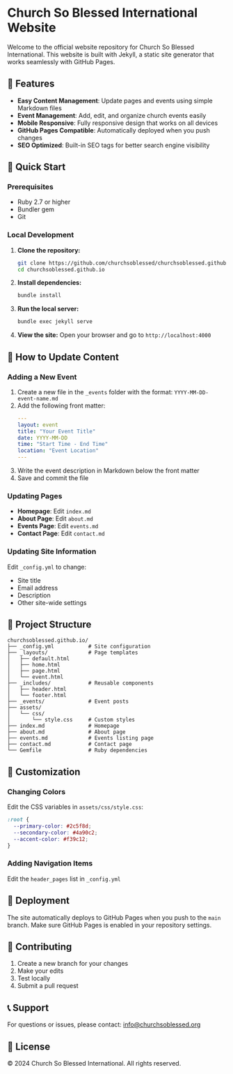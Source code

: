 # Church So Blessed International Website

Welcome to the official website repository for Church So Blessed International. This website is built with Jekyll, a static site generator that works seamlessly with GitHub Pages.

## 🌟 Features

- **Easy Content Management**: Update pages and events using simple Markdown files
- **Event Management**: Add, edit, and organize church events easily
- **Mobile Responsive**: Fully responsive design that works on all devices
- **GitHub Pages Compatible**: Automatically deployed when you push changes
- **SEO Optimized**: Built-in SEO tags for better search engine visibility

## 🚀 Quick Start

### Prerequisites

- Ruby 2.7 or higher
- Bundler gem
- Git

### Local Development

1. **Clone the repository:**
   ```bash
   git clone https://github.com/churchsoblessed/churchsoblessed.github.io.git
   cd churchsoblessed.github.io
   ```

2. **Install dependencies:**
   ```bash
   bundle install
   ```

3. **Run the local server:**
   ```bash
   bundle exec jekyll serve
   ```

4. **View the site:**
   Open your browser and go to `http://localhost:4000`

## 📝 How to Update Content

### Adding a New Event

1. Create a new file in the `_events` folder with the format: `YYYY-MM-DD-event-name.md`
2. Add the following front matter:
   ```yaml
   ---
   layout: event
   title: "Your Event Title"
   date: YYYY-MM-DD
   time: "Start Time - End Time"
   location: "Event Location"
   ---
   ```
3. Write the event description in Markdown below the front matter
4. Save and commit the file

### Updating Pages

- **Homepage**: Edit `index.md`
- **About Page**: Edit `about.md`
- **Events Page**: Edit `events.md`
- **Contact Page**: Edit `contact.md`

### Updating Site Information

Edit `_config.yml` to change:
- Site title
- Email address
- Description
- Other site-wide settings

## 📂 Project Structure

```
churchsoblessed.github.io/
├── _config.yml           # Site configuration
├── _layouts/             # Page templates
│   ├── default.html
│   ├── home.html
│   ├── page.html
│   └── event.html
├── _includes/            # Reusable components
│   ├── header.html
│   └── footer.html
├── _events/              # Event posts
├── assets/
│   └── css/
│       └── style.css     # Custom styles
├── index.md              # Homepage
├── about.md              # About page
├── events.md             # Events listing page
├── contact.md            # Contact page
└── Gemfile               # Ruby dependencies
```

## 🎨 Customization

### Changing Colors

Edit the CSS variables in `assets/css/style.css`:
```css
:root {
  --primary-color: #2c5f8d;
  --secondary-color: #4a90c2;
  --accent-color: #f39c12;
}
```

### Adding Navigation Items

Edit the `header_pages` list in `_config.yml`

## 🚢 Deployment

The site automatically deploys to GitHub Pages when you push to the `main` branch. Make sure GitHub Pages is enabled in your repository settings.

## 🤝 Contributing

1. Create a new branch for your changes
2. Make your edits
3. Test locally
4. Submit a pull request

## 📞 Support

For questions or issues, please contact: info@churchsoblessed.org

## 📄 License

© 2024 Church So Blessed International. All rights reserved.
